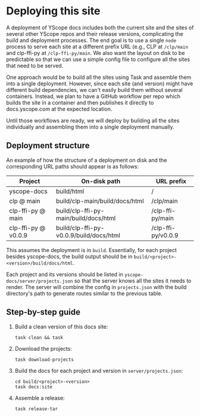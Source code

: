 # Deploying this site

A deployment of YScope docs includes both the current site and the sites of several other YScope
repos and their release versions, complicating the build and deployment processes. The end goal is
to use a single `node` process to serve each site at a different prefix URL (e.g., CLP at
`/clp/main` and clp-ffi-py at `/clp-ffi-py/main`. We also want the layout on disk to be predictable
so that we can use a simple config file to configure all the sites that need to be served.

One approach would be to build all the sites using Task and assemble them into a single deployment.
However, since each site (and version) might have different build dependencies, we can't easily
build them without several containers. Instead, we plan to have a GitHub workflow per repo which
builds the site in a container and then publishes it directly to docs.yscope.com at the expected
location.

Until those workflows are ready, we will deploy by building all the sites individually and
assembling them into a single deployment manually.

## Deployment structure

An example of how the structure of a deployment on disk and the corresponding URL paths should
appear is as follows:

| Project             | On-disk path                            | URL prefix         |
|---------------------|-----------------------------------------|--------------------|
| yscope-docs         | build/html                              | /                  |
| clp @ main          | build/clp-main/build/docs/html          | /clp/main          |
| clp-ffi-py @ main   | build/clp-ffi-py-main/build/docs/html   | /clp-ffi-py/main   |
| clp-ffi-py @ v0.0.9 | build/clp-ffi-py-v0.0.9/build/docs/html | /clp-ffi-py/v0.0.9 |

This assumes the deployment is in `build`. Essentially, for each project besides yscope-docs, the
build output should be in `build/<project>-<version>/build/docs/html`.

Each project and its versions should be listed in `yscope-docs/server/projects.json` so that the
server knows all the sites it needs to render. The server will combine the config in `projects.json`
with the build directory's path to generate routes similar to the previous table.

## Step-by-step guide

1. Build a clean version of this docs site:

    ```shell
    task clean && task
    ```

2. Download the projects:

    ```shell
   task download-projects
    ```

3. Build the docs for each project and version in `server/projects.json`:
   
    ```shell
    cd build/<project>-<version>
    task docs:site
    ```

4. Assemble a release:

    ```shell
    task release-tar
    ```
